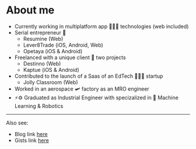 # About me

- Currently working in multiplatform app 🧑🏼‍💻 technologies (web included)
- Serial entrepreneur 🎰
  - Resumine (Web)
  - Lever8Trade (iOS, Android, Web)
  - Opetaya (iOS & Android)
- Freelanced with a unique client 🤝 two projects
  - Destinno (Web)
  - Kaptue (iOS & Android)
- Contributed to the launch of a Saas of an EdTech 👩🏻‍🏫 startup
  - Jolly Classroom (Web)
- Worked in an aerospace 🛩️ factory as an MRO engineer
- ⚡️⚙️ Graduated as Industrial Engineer with specizalized in 🤖 Machine Learning & Robotics

---

Also see:
- Blog link [here](https://christenbc.github.io/)
- Gists link [here](https://gist.github.com/christenbc)
